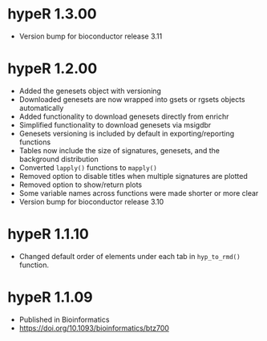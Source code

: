 # hypeR 1.3.00
* Version bump for bioconductor release 3.11

# hypeR 1.2.00
* Added the genesets object with versioning
* Downloaded genesets are now wrapped into gsets or rgsets objects automatically
* Added functionality to download genesets directly from enrichr
* Simplified functionality to download genesets via msigdbr
* Genesets versioning is included by default in exporting/reporting functions
* Tables now include the size of signatures, genesets, and the background distribution
* Converted `lapply()` functions to `mapply()`
* Removed option to disable titles when multiple signatures are plotted
* Removed option to show/return plots
* Some variable names across functions were made shorter or more clear
* Version bump for bioconductor release 3.10

# hypeR 1.1.10
* Changed default order of elements under each tab in `hyp_to_rmd()` function.

# hypeR 1.1.09
* Published in Bioinformatics
* https://doi.org/10.1093/bioinformatics/btz700
